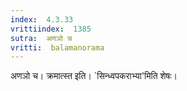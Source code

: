 ```yaml
---
index:  4.3.33
vrittiindex:  1385
sutra:  अणञो च
vritti:  balamanorama 
---
```


अणञो च। क्रमात्स्त इति। `सिन्ध्वपकराभ्या'मिति शेषः। 

